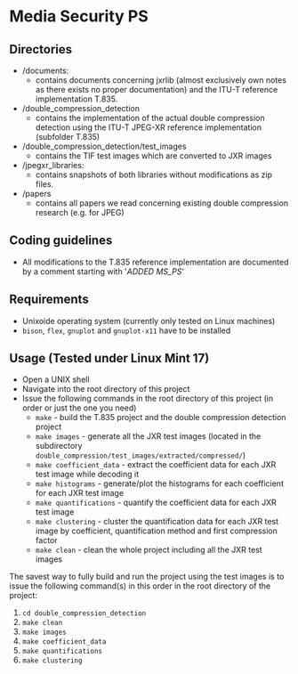 # Media Security PS

## Directories
* /documents:
  * contains documents concerning jxrlib (almost exclusively own notes as there exists no proper documentation) and the ITU-T reference implementation T.835.
* /double_compression_detection
  * contains the implementation of the actual double compression detection using the ITU-T JPEG-XR reference implementation (subfolder T.835)
* /double_compression_detection/test_images
  * contains the TIF test images which are converted to JXR images
* /jpegxr_libraries:
  * contains snapshots of both libraries without modifications as zip files.
* /papers
  * contains all papers we read concerning existing double compression research (e.g. for JPEG)

## Coding guidelines
* All modifications to the T.835 reference implementation are documented by a comment starting with '*ADDED MS_PS*'

## Requirements
* Unixoide operating system (currently only tested on Linux machines)
* `bison`, `flex`, `gnuplot` and `gnuplot-x11` have to be installed

## Usage (Tested under Linux Mint 17)
* Open a UNIX shell
* Navigate into the root directory of this project
* Issue the following commands in the root directory of this project (in order or just the one you need)
  * `make` - build the T.835 project and the double compression detection project
  * `make images` - generate all the JXR test images (located in the subdirectory `double_compression/test_images/extracted/compressed/`)
  * `make coefficient_data` -  extract the coefficient data for each JXR test image while decoding it
  * `make histograms` - generate/plot the histograms for each coefficient for each JXR test image
  * `make quantifications` - quantify the coefficient data for each JXR test image
  * `make clustering` - cluster the quantification data for each JXR test image by coefficient, quantification method and first compression factor
  * `make clean` - clean the whole project including all the JXR test images

The savest way to fully build and run the project using the test images is to issue the following command(s) in this order in the root directory of the project:  
  1. `cd double_compression_detection`  
  2. `make clean`  
  3. `make images`  
  4. `make coefficient_data`  
  5. `make quantifications`  
  6. `make clustering`
